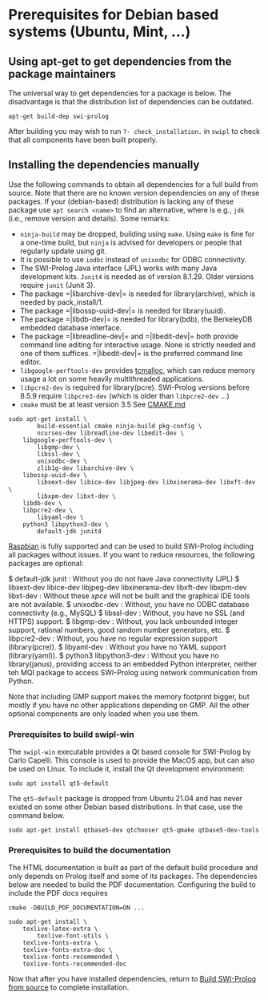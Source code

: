 # Prerequisites for Debian based systems (Ubuntu, Mint, ...)

## Using apt-get to get dependencies from the package maintainers

The universal way to get dependencies for a package is below.   The disadvantage is that the distribution list of dependencies can be outdated.

    apt-get build-dep swi-prolog

After building you may wish to run `?- check_installation.` in `swipl` to check that all components have been built properly.

## Installing the dependencies manually

Use the following commands to obtain all dependencies for a full build
from source. Note that there are no known version dependencies on any of
these packages. If your (debian-based) distribution is lacking any of
these package use ``apt search <name>`` to find an alternative, where
<name> is e.g., `jdk` (i.e., remove version and details). Some remarks:

  - ``ninja-build`` may be dropped, building using `make`.  Using `make`
    is fine for a one-time build, but `ninja` is advised for developers
    or people that regularly update using git.
  - It is possible to use `iodbc` instead of `unixodbc` for ODBC
    connectivity.
  - The SWI-Prolog Java interface (JPL) works with many Java development
    kits.  `Junit4` is needed as of version 8.1.29.  Older versions require
    `junit` (Junit 3).
  - The package =|libarchive-dev|= is needed for library(archive),
    which is needed by pack_install/1.
  - The package =|libossp-uuid-dev|= is needed for library(uuid).
  - The package =|libdb-dev|= is needed for
    library(bdb), the BerkeleyDB embedded database interface.
  - The package =|libreadline-dev|= and =|libedit-dev|= both provide
    command line editing for interactive usage.  None is strictly
    needed and one of them suffices. =|libedit-dev|= is the preferred
    command line editor.
  - ``libgoogle-perftools-dev`` provides
    [tcmalloc](https://github.com/google/tcmalloc), which can reduce
    memory usage a lot on some heavily multithreaded applications.
  - `libpcre2-dev` is required for library(pcre).  SWI-Prolog versions before
    8.5.9 require `libpcre3-dev` (which is older than `libpcre2-dev` ...)
  - `cmake` must be at least version 3.5 See
    [CMAKE.md](https://github.com/SWI-Prolog/swipl-devel/blob/master/CMAKE.md)

```shell
sudo apt-get install \
        build-essential cmake ninja-build pkg-config \
        ncurses-dev libreadline-dev libedit-dev \
	libgoogle-perftools-dev \
        libgmp-dev \
        libssl-dev \
        unixodbc-dev \
        zlib1g-dev libarchive-dev \
	libossp-uuid-dev \
        libxext-dev libice-dev libjpeg-dev libxinerama-dev libxft-dev \
        libxpm-dev libxt-dev \
	libdb-dev \
	libpcre2-dev \
        libyaml-dev \
	python3 libpython3-dev \
        default-jdk junit4
```

[Raspbian](<Raspbian.txt>) is fully supported and can be used to build SWI-Prolog
including all packages without issues. If you want to reduce resources, the following packages are optional:

  $ default-jdk junit :
  Without you do not have Java connectivity (JPL)
  $ libxext-dev libice-dev libjpeg-dev libxinerama-dev libxft-dev libxpm-dev libxt-dev :
  Without these _xpce_ will not be built and the graphical IDE tools are
  not available.
  $ unixodbc-dev :
  Without, you have no ODBC database connectivity (e.g., MySQL)
  $ libssl-dev :
  Without, you have no SSL (and HTTPS) support.
  $ libgmp-dev :
  Without, you lack unbounded integer support, rational numbers, good
  random number generators, etc.
  $ libpcre2-dev :
  Without, you have no regular expression support (library(pcre)).
  $ libyaml-dev :
  Without you have no YAML support (library(yaml)).
  $ python3 libpython3-dev :
  Without you have no library(janus), providing access to an embedded
  Python interpreter, neither teh MQI package to access SWI-Prolog using
  network communication from Python.

Note that including GMP support makes the memory footprint bigger, but
mostly if you have no other applications depending on GMP. All the other
optional components are only loaded when you use them.

### Prerequisites to build swipl-win

The `swipl-win` executable provides a Qt based console for SWI-Prolog by
Carlo Capelli. This console is used to provide the MacOS app, but can
also be used on Linux. To include it, install the Qt development
environment:

```shell
sudo apt install qt5-default
```

The ``qt5-default`` package is dropped from Ubuntu 21.04 and has never
existed on some other Debian based distributions.  In that case, use
the command below.

```shell
sudo apt-get install qtbase5-dev qtchooser qt5-qmake qtbase5-dev-tools
```

### Prerequisites to build the documentation

The HTML documentation is built as part of the default build procedure
and only depends on Prolog itself and some of its packages. The
dependencies below are needed to build the PDF documentation.
Configuring the build to include the PDF docs requires

    cmake -DBUILD_PDF_DOCUMENTATION=ON ...

```shell
sudo apt-get install \
	texlive-latex-extra \
        texlive-font-utils \
	texlive-fonts-extra \
	texlive-fonts-extra-doc \
	texlive-fonts-recommended \
	texlive-fonts-recommended-doc
```

Now that after you have installed dependencies, return to [Build
SWI-Prolog from source](<unix.html>) to complete installation.
